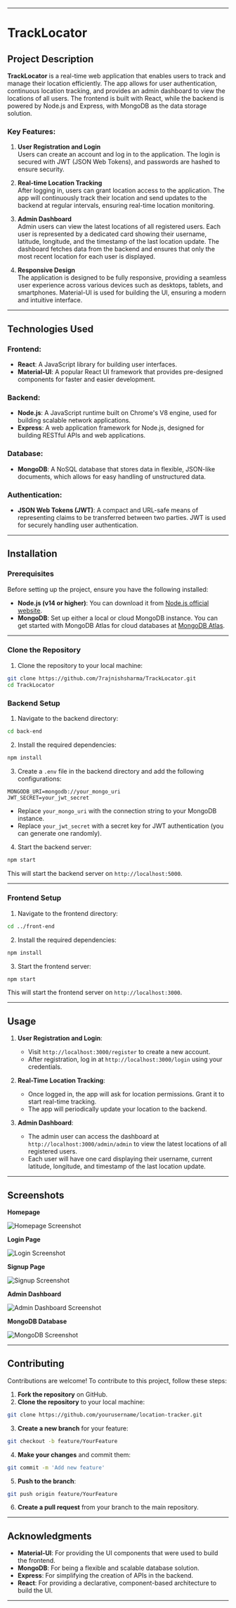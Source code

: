 
---

# TrackLocator

## Project Description

**TrackLocator** is a real-time web application that enables users to track and manage their location efficiently. The app allows for user authentication, continuous location tracking, and provides an admin dashboard to view the locations of all users. The frontend is built with React, while the backend is powered by Node.js and Express, with MongoDB as the data storage solution.

### Key Features:

1. **User Registration and Login**  
   Users can create an account and log in to the application. The login is secured with JWT (JSON Web Tokens), and passwords are hashed to ensure security.

2. **Real-time Location Tracking**  
   After logging in, users can grant location access to the application. The app will continuously track their location and send updates to the backend at regular intervals, ensuring real-time location monitoring.

3. **Admin Dashboard**  
   Admin users can view the latest locations of all registered users. Each user is represented by a dedicated card showing their username, latitude, longitude, and the timestamp of the last location update. The dashboard fetches data from the backend and ensures that only the most recent location for each user is displayed.

4. **Responsive Design**  
   The application is designed to be fully responsive, providing a seamless user experience across various devices such as desktops, tablets, and smartphones. Material-UI is used for building the UI, ensuring a modern and intuitive interface.

---

## Technologies Used

### Frontend:
- **React**: A JavaScript library for building user interfaces.
- **Material-UI**: A popular React UI framework that provides pre-designed components for faster and easier development.

### Backend:
- **Node.js**: A JavaScript runtime built on Chrome's V8 engine, used for building scalable network applications.
- **Express**: A web application framework for Node.js, designed for building RESTful APIs and web applications.

### Database:
- **MongoDB**: A NoSQL database that stores data in flexible, JSON-like documents, which allows for easy handling of unstructured data.

### Authentication:
- **JSON Web Tokens (JWT)**: A compact and URL-safe means of representing claims to be transferred between two parties. JWT is used for securely handling user authentication.

---

## Installation

### Prerequisites

Before setting up the project, ensure you have the following installed:

- **Node.js (v14 or higher)**: You can download it from [Node.js official website](https://nodejs.org/).
- **MongoDB**: Set up either a local or cloud MongoDB instance. You can get started with MongoDB Atlas for cloud databases at [MongoDB Atlas](https://www.mongodb.com/cloud/atlas).

---

### Clone the Repository

1. Clone the repository to your local machine:

```bash
git clone https://github.com/7rajnishsharma/TrackLocator.git
cd TrackLocator
```

### Backend Setup

1. Navigate to the backend directory:

```bash
cd back-end
```

2. Install the required dependencies:

```bash
npm install
```

3. Create a `.env` file in the backend directory and add the following configurations:

```
MONGODB_URI=mongodb://your_mongo_uri
JWT_SECRET=your_jwt_secret
```

- Replace `your_mongo_uri` with the connection string to your MongoDB instance.
- Replace `your_jwt_secret` with a secret key for JWT authentication (you can generate one randomly).

4. Start the backend server:

```bash
npm start
```

This will start the backend server on `http://localhost:5000`.

---

### Frontend Setup

1. Navigate to the frontend directory:

```bash
cd ../front-end
```

2. Install the required dependencies:

```bash
npm install
```

3. Start the frontend server:

```bash
npm start
```

This will start the frontend server on `http://localhost:3000`.

---

## Usage

1. **User Registration and Login**:  
   - Visit `http://localhost:3000/register` to create a new account.
   - After registration, log in at `http://localhost:3000/login` using your credentials.
   
2. **Real-Time Location Tracking**:  
   - Once logged in, the app will ask for location permissions. Grant it to start real-time tracking.  
   - The app will periodically update your location to the backend.

3. **Admin Dashboard**:  
   - The admin user can access the dashboard at `http://localhost:3000/admin/admin` to view the latest locations of all registered users.
   - Each user will have one card displaying their username, current latitude, longitude, and timestamp of the last location update.

---

## Screenshots

**Homepage**  

![Homepage Screenshot](https://github.com/user-attachments/assets/0489b16d-8306-4019-891d-0d3d819a0ec3)

**Login Page**  

![Login Screenshot](https://github.com/user-attachments/assets/fb63d7ef-32f2-4716-ae26-4d797f8ae8a3)

**Signup Page**  

![Signup Screenshot](https://github.com/user-attachments/assets/b82f1321-58fe-4c7a-ae51-e4d08428d0ab)

**Admin Dashboard**  

![Admin Dashboard Screenshot](https://github.com/user-attachments/assets/2cf380d8-1bd8-40af-8203-6209acd4e737)

**MongoDB Database**  

![MongoDB Screenshot](https://github.com/user-attachments/assets/81d32fff-588e-48b8-9662-8e8f7eb40756)

---

## Contributing

Contributions are welcome! To contribute to this project, follow these steps:

1. **Fork the repository** on GitHub.
2. **Clone the repository** to your local machine:

```bash
git clone https://github.com/yourusername/location-tracker.git
```

3. **Create a new branch** for your feature:

```bash
git checkout -b feature/YourFeature
```

4. **Make your changes** and commit them:

```bash
git commit -m 'Add new feature'
```

5. **Push to the branch**:

```bash
git push origin feature/YourFeature
```

6. **Create a pull request** from your branch to the main repository.

---


## Acknowledgments

- **Material-UI**: For providing the UI components that were used to build the frontend.
- **MongoDB**: For being a flexible and scalable database solution.
- **Express**: For simplifying the creation of APIs in the backend.
- **React**: For providing a declarative, component-based architecture to build the UI.

---
